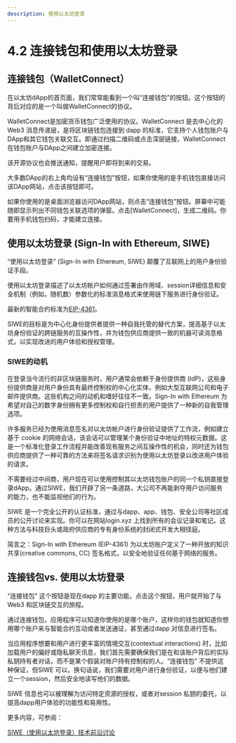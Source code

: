 ```yaml
---
description: 使用以太坊登录
---
```


# 4.2 连接钱包和使用以太坊登录

## 连接钱包（WalletConnect）

在以太坊dApp的首页面，我们常常能看到一个叫“连接钱包”的按钮。这个按钮的背后对应的是一个叫做WalletConnect的协议。

WalletConnect是加密货币钱包广泛使用的协议。WalletConnect 是去中心化的 Web3 消息传递层，是将区块链钱包连接到 dapp 的标准，它支持个人钱包账户与DApp和其它钱包关联交互。即通过扫描二维码或点击深层链接，WalletConnect 在钱包账户与DApp之间建立加密连接。

该开源协议也会推送通知，提醒用户即将到来的交易。

大多数DApp的右上角均设有“连接钱包”按钮，如果你使用的是手机钱包直接访问该DApp网站，点击该按钮即可。

如果你使用的是桌面浏览器访问DApp网站，则点击“连接钱包”按钮。屏幕中可能随即显示列出不同钱包关联选项的弹窗。点击\[WalletConnect]，生成二维码。你要用手机钱包扫码，才能建立连接。

## 使用以太坊登录 (Sign-In with Ethereum, SIWE)&#x20;

“使用以太坊登录” (Sign-In with Ethereum, SIWE) 颠覆了互联网上的用户身份验证手段。

使用以太坊登录描述了以太坊帐户如何通过签署由作用域、session详细信息和安全机制（例如，随机数）参数化的标准消息格式来使用链下服务进行身份验证。

最新的智能合约标准为[EIP-4361](https://eips.ethereum.org/EIPS/eip-4361)。

SIWE的目标是为中心化身份提供者提供一种自我托管的替代方案，提高基于以太坊身份验证的跨链服务的互操作性，并为钱包供应商提供一致的机器可读消息格式，以实现改进的用户体验和授权管理。

### SIWE的动机

在登录当今流行的非区块链服务时，用户通常会依赖于身份提供商 (IdP)，这些身份提供商是对用户身份具有最终控制权的中心化实体，例如大型互联网公司和电子邮件提供商。这些机构之间的动机和嗜好往往不一致。Sign-In with Ethereum 为希望对自己的数字身份拥有更多控制权和自行担责的用户提供了一种新的自我管理选项。

许多服务已经为使用消息签名对以太坊帐户进行身份验证提供了工作流，例如建立基于 cookie 的网络会话，该会话可以管理某个身份验证中地址的特权元数据。这是一个标准化登录工作流程并能改善现有服务之间互操作性的机会，同时还为钱包供应商提供了一种可靠的方法来将签名请求识别为使用以太坊登录以改进用户体验的请求。

不需要经过中间商，用户现在可以使用控制其以太坊钱包账户的同一个私钥直接登录dApp。通过SIWE，我们开辟了另一条道路，大公司不再能剥夺用户访问服务的能力，也不能监视他们的行为。

SIWE 是一个完全公开的认证标准，通过与dapp、app、钱包、安全公司等社区成员的公开讨论来实现。你可以在网站login.xyz 上找到所有的会议记录和笔记。这种方法与科技巨头或政府供应商的专有身份系统的封闭式开发大相径庭。

简言之：Sign-In with Ethereum (EIP-4361) 为以太坊账户定义了一种开放的知识共享(creative commons, CC) 签名格式，以安全地验证任何基于网络的服务。

## 连接钱包vs. 使用以太坊登录

“连接钱包” 这个按钮是现在dapp 的主要功能。点击这个按钮，用户就开始了与Web3 和区块链交互的旅程。

通过连接钱包，应用程序可以知道你使用的是哪个账户，这样你的钱包就知道你想用哪个账户来与智能合约互动或者发送通证，甚至通过dapp 对信息进行签名。

当应用程序想要和用户进行更丰富的情境交互(contextual interactions) 时，比如加载用户的偏好或隐私聊天讯息，我们首先需要确保我们是在和该账户背后的实际私钥持有者对话，而不是某个假装对账户持有控制权的人。“连接钱包” 不提供这种保证，但SIWE 可以。换句话说，我们需要对用户进行身份验证，以便与他们建立一个session，然后安全地读写他们的数据。

SIWE 信息也可以被理解为访问特定资源的授权，或者对session 私钥的委托，以提高dapp用户体验的功能性和易用性。

更多内容，可参阅：

[SIWE（使用以太坊登录）技术前沿讨论](https://chainfeeds.xyz/topic/detail/54d9620c-37dc-4458-a23b-823610e2f31b)

